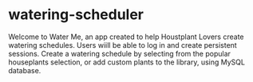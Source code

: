 # watering-scheduler
Welcome to Water Me, an app created to help Houstplant Lovers create watering schedules. Users wiill be able to log in and create persistent sessions. Create a watering schedule by selecting from the popular houseplants selection, or add custom plants to the library, using MySQL database.
